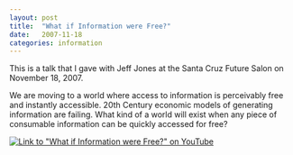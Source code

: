 ```yaml
---
layout: post
title:  "What if Information were Free?"
date:   2007-11-18
categories: information
---
```

This is a talk that I gave with Jeff Jones at the Santa Cruz Future Salon on November 18, 2007.

We are moving to a world where access to information is perceivably free and instantly accessible. 20th Century economic models of generating information are failing. What kind of a world will exist when any piece of consumable information can be quickly accessed for free?

[![Link to "What if Information were Free?" on YouTube](https://img.youtube.com/vi/4VDzmRDa08g/0.jpg)](https://www.youtube.com/watch?v=4VDzmRDa08g)
